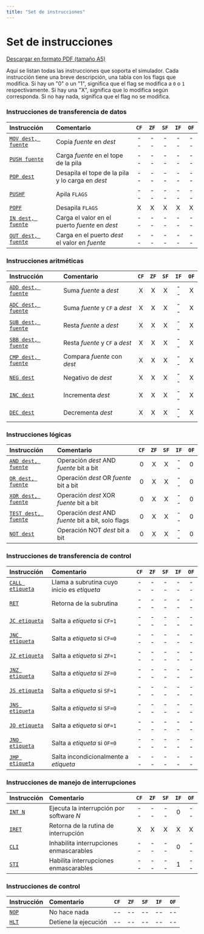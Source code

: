 ```yaml
---
title: "Set de instrucciones"
---
```


# Set de instrucciones

<a href="./instructions.pdf" download="Set de instrucciones del simulador VonSim.pdf">Descargar en formato PDF (tamaño A5)</a>

Aquí se listan todas las instrucciones que soporta el simulador. Cada instrucción tiene una breve descripción, una tabla con los flags que modifica. Si hay un "0" o un "1", significa que el flag se modifica a `0` o `1` respectivamente. Si hay una "X", significa que lo modifica según corresponda. Si no hay nada, significa que el flag no se modifica.

### Instrucciones de transferencia de datos

| Instrucción                 | Comentario                                       | `CF` | `ZF` | `SF` | `IF` | `OF` |
| :-------------------------- | :----------------------------------------------- | :--: | :--: | :--: | :--: | :--: |
| [`MOV dest, fuente`](./mov) | Copia _fuente_ en _dest_                         |  --  |  --  |  --  |  --  |  --  |
| [`PUSH fuente`](./push)     | Carga _fuente_ en el tope de la pila             |  --  |  --  |  --  |  --  |  --  |
| [`POP dest`](./pop)         | Desapila el tope de la pila y lo carga en _dest_ |  --  |  --  |  --  |  --  |  --  |
| [`PUSHF`](./pushf)          | Apila `FLAGS`                                    |  --  |  --  |  --  |  --  |  --  |
| [`POPF`](./popf)            | Desapila `FLAGS`                                 |  X   |  X   |  X   |  X   |  X   |
| [`IN dest, fuente`](./in)   | Carga el valor en el puerto _fuente_ en _dest_   |  --  |  --  |  --  |  --  |  --  |
| [`OUT dest, fuente`](./out) | Carga en el puerto _dest_ el valor en _fuente_   |  --  |  --  |  --  |  --  |  --  |

### Instrucciones aritméticas

| Instrucción                 | Comentario                     | `CF` | `ZF` | `SF` | `IF` | `OF` |
| :-------------------------- | :----------------------------- | :--: | :--: | :--: | :--: | :--: |
| [`ADD dest, fuente`](./add) | Suma _fuente_ a _dest_         |  X   |  X   |  X   |  --  |  X   |
| [`ADC dest, fuente`](./adc) | Suma _fuente_ y `CF` a _dest_  |  X   |  X   |  X   |  --  |  X   |
| [`SUB dest, fuente`](./sub) | Resta _fuente_ a _dest_        |  X   |  X   |  X   |  --  |  X   |
| [`SBB dest, fuente`](./sbb) | Resta _fuente_ y `CF` a _dest_ |  X   |  X   |  X   |  --  |  X   |
| [`CMP dest, fuente`](./cmp) | Compara _fuente_ con _dest_    |  X   |  X   |  X   |  --  |  X   |
| [`NEG dest`](./neg)         | Negativo de _dest_             |  X   |  X   |  X   |  --  |  X   |
| [`INC dest`](./inc)         | Incrementa _dest_              |  X   |  X   |  X   |  --  |  X   |
| [`DEC dest`](./dec)         | Decrementa _dest_              |  X   |  X   |  X   |  --  |  X   |

### Instrucciones lógicas

| Instrucción                   | Comentario                                          | `CF` | `ZF` | `SF` | `IF` | `OF` |
| :---------------------------- | :-------------------------------------------------- | :--: | :--: | :--: | :--: | :--: |
| [`AND dest, fuente`](./and)   | Operación _dest_ AND _fuente_ bit a bit             |  0   |  X   |  X   |  --  |  0   |
| [`OR dest, fuente`](./or)     | Operación _dest_ OR _fuente_ bit a bit              |  0   |  X   |  X   |  --  |  0   |
| [`XOR dest, fuente`](./xor)   | Operación _dest_ XOR _fuente_ bit a bit             |  0   |  X   |  X   |  --  |  0   |
| [`TEST dest, fuente`](./test) | Operación _dest_ AND _fuente_ bit a bit, solo flags |  0   |  X   |  X   |  --  |  0   |
| [`NOT dest`](./not)           | Operación NOT _dest_ bit a bit                      |  0   |  X   |  X   |  --  |  0   |

### Instrucciones de transferencia de control

| Instrucción               | Comentario                                  | `CF` | `ZF` | `SF` | `IF` | `OF` |
| :------------------------ | :------------------------------------------ | :--: | :--: | :--: | :--: | :--: |
| [`CALL etiqueta`](./call) | Llama a subrutina cuyo inicio es _etiqueta_ |  --  |  --  |  --  |  --  |  --  |
| [`RET`](./ret)            | Retorna de la subrutina                     |  --  |  --  |  --  |  --  |  --  |
| [`JC etiqueta`](./jc)     | Salta a _etiqueta_ si `CF=1`                |  --  |  --  |  --  |  --  |  --  |
| [`JNC etiqueta`](./jnc)   | Salta a _etiqueta_ si `CF=0`                |  --  |  --  |  --  |  --  |  --  |
| [`JZ etiqueta`](./jz)     | Salta a _etiqueta_ si `ZF=1`                |  --  |  --  |  --  |  --  |  --  |
| [`JNZ etiqueta`](./jnz)   | Salta a _etiqueta_ si `ZF=0`                |  --  |  --  |  --  |  --  |  --  |
| [`JS etiqueta`](./js)     | Salta a _etiqueta_ si `SF=1`                |  --  |  --  |  --  |  --  |  --  |
| [`JNS etiqueta`](./jns)   | Salta a _etiqueta_ si `SF=0`                |  --  |  --  |  --  |  --  |  --  |
| [`JO etiqueta`](./jo)     | Salta a _etiqueta_ si `OF=1`                |  --  |  --  |  --  |  --  |  --  |
| [`JNO etiqueta`](./jno)   | Salta a _etiqueta_ si `OF=0`                |  --  |  --  |  --  |  --  |  --  |
| [`JMP etiqueta`](./jmp)   | Salta incondicionalmente a _etiqueta_       |  --  |  --  |  --  |  --  |  --  |

### Instrucciones de manejo de interrupciones

| Instrucción      | Comentario                               | `CF` | `ZF` | `SF` | `IF` | `OF` |
| :--------------- | :--------------------------------------- | :--: | :--: | :--: | :--: | :--: |
| [`INT N`](./int) | Ejecuta la interrupción por software _N_ |  --  |  --  |  --  |  0   |  --  |
| [`IRET`](./iret) | Retorna de la rutina de interrupción     |  X   |  X   |  X   |  X   |  X   |
| [`CLI`](./cli)   | Inhabilita interrupciones enmascarables  |  --  |  --  |  --  |  0   |  --  |
| [`STI`](./sti)   | Habilita interrupciones enmascarables    |  --  |  --  |  --  |  1   |  --  |

### Instrucciones de control

| Instrucción    | Comentario           | `CF` | `ZF` | `SF` | `IF` | `OF` |
| :------------- | :------------------- | :--: | :--: | :--: | :--: | :--: |
| [`NOP`](./nop) | No hace nada         |  --  |  --  |  --  |  --  |  --  |
| [`HLT`](./hlt) | Detiene la ejecución |  --  |  --  |  --  |  --  |  --  |
